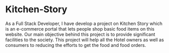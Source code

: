 # Kitchen-Story 
As a Full Stack Developer, I have develop a project on Kitchen Story which is an e-commerce portal that lets people shop basic food items on this website.	Our main objective behind this project is to provide significant facilities to the society.	This project will help all the Hotel owners as well as consumers to reducing the efforts to get the food and food orders.
